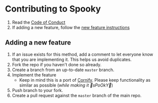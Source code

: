# Contributing to Spooky

1. Read the [Code of Conduct](./code_of_conduct.md)
1. If adding a new feature, follow the [new feature instructions](#adding-a-new-feature)

## Adding a new feature

1. If an issue exists for this method, add a comment to let everyone know that you are implementing it. This helps us avoid duplicates.
1. Fork the repo if you haven't done so already.
1. Create a branch from an up-to-date `master` branch.
1. Implement the feature
    - Keep in mind this is a port of [Cornify](https://www.cornify.com/). Please keep functionality as similar as possible (_while making it :ghost:sPoOkY:jack_o_lantern:_)
1. Push branch to your fork.
1. Create a pull request against the `master` branch of the main repo.
